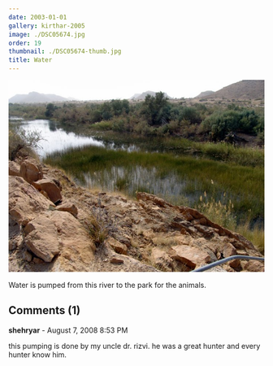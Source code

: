 ```yaml
---
date: 2003-01-01
gallery: kirthar-2005
image: ./DSC05674.jpg
order: 19
thumbnail: ./DSC05674-thumb.jpg
title: Water
---
```


![Water](./DSC05674.jpg)

Water is pumped from this river to the park for the animals.

<div id="comments">

## Comments (1)

<div id="comment">

**shehryar** - August  7, 2008  8:53 PM

this pumping is done by my uncle dr. rizvi. he was a great hunter and every hunter know him.

</div>

</div>